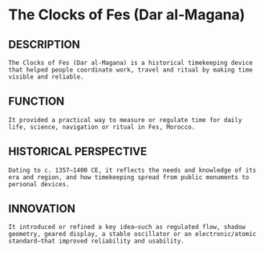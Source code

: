# The Clocks of Fes (Dar al‑Magana)

## DESCRIPTION
    The Clocks of Fes (Dar al‑Magana) is a historical timekeeping device that helped people coordinate work, travel and ritual by making time visible and reliable.

## FUNCTION
    It provided a practical way to measure or regulate time for daily life, science, navigation or ritual in Fes, Morocco.

## HISTORICAL PERSPECTIVE
    Dating to c. 1357–1400 CE, it reflects the needs and knowledge of its era and region, and how timekeeping spread from public monuments to personal devices.

## INNOVATION
    It introduced or refined a key idea—such as regulated flow, shadow geometry, geared display, a stable oscillator or an electronic/atomic standard—that improved reliability and usability.
